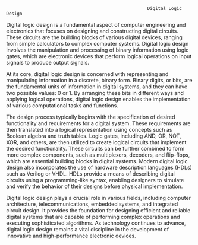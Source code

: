                                                          Digital Logic Design


Digital logic design is a fundamental aspect of computer engineering and electronics that focuses on designing and constructing digital circuits. These circuits are the building blocks of various digital devices, ranging from simple calculators to complex computer systems. Digital logic design involves the manipulation and processing of binary information using logic gates, which are electronic devices that perform logical operations on input signals to produce output signals.

At its core, digital logic design is concerned with representing and manipulating information in a discrete, binary form. Binary digits, or bits, are the fundamental units of information in digital systems, and they can have two possible values: 0 or 1. By arranging these bits in different ways and applying logical operations, digital logic design enables the implementation of various computational tasks and functions.

The design process typically begins with the specification of desired functionality and requirements for a digital system. These requirements are then translated into a logical representation using concepts such as Boolean algebra and truth tables. Logic gates, including AND, OR, NOT, XOR, and others, are then utilized to create logical circuits that implement the desired functionality. These circuits can be further combined to form more complex components, such as multiplexers, decoders, and flip-flops, which are essential building blocks in digital systems. Modern digital logic design also incorporates the use of hardware description languages (HDLs) such as Verilog or VHDL. HDLs provide a means of describing digital circuits using a programming-like syntax, enabling designers to simulate and verify the behavior of their designs before physical implementation.

Digital logic design plays a crucial role in various fields, including computer architecture, telecommunications, embedded systems, and integrated circuit design. It provides the foundation for designing efficient and reliable digital systems that are capable of performing complex operations and executing sophisticated algorithms. As technology continues to advance, digital logic design remains a vital discipline in the development of innovative and high-performance electronic devices.
